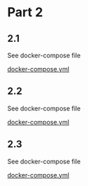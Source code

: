 # Part 2
## 2.1
See docker-compose file

[docker-compose.yml](https://github.com/Paddy3108/Training/blob/training/docker/DevOps%20with%20Docker%202020/Part_2/1/docker-compose.yml)

## 2.2
See docker-compose file

[docker-compose.yml](https://github.com/Paddy3108/Training/blob/training/docker/DevOps%20with%20Docker%202020/Part_2/2/docker-compose.yml)

## 2.3
See docker-compose file

[docker-compose.yml](https://github.com/Paddy3108/Training/blob/training/docker/DevOps%20with%20Docker%202020/Part_2/3/docker-compose.yml)